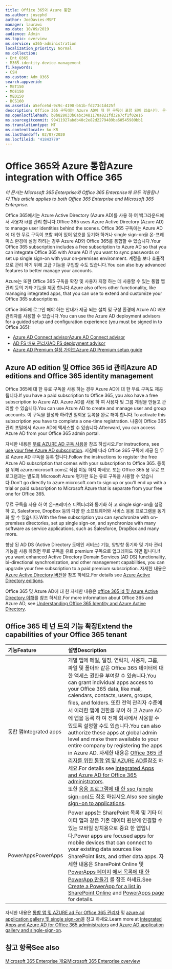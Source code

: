 ```yaml
---
title: Office 365와 Azure 통합
ms.author: josephd
author: JoeDavies-MSFT
manager: laurawi
ms.date: 10/09/2019
audience: Admin
ms.topic: overview
ms.service: o365-administration
localization_priority: Normal
ms.collection:
- Ent_O365
- M365-identity-device-management
f1.keywords:
- CSH
ms.custom: Adm_O365
search.appverid:
- MET150
- MOE150
- MED150
- BCS160
ms.assetid: a5efce5d-9c9c-4190-b61b-fd273c1d425f
description: Office 365 구독에는 Azure AD에 대 한 구독이 포함 되어 있습니다. 온-프레미스 환경에 대 한 암호 동기화 또는 single sign-on을 사용 하려면 Office 365와 Azure AD를 통합 합니다.
ms.openlocfilehash: b8b828033b6abc3481170a821fd32e7cf1f02e16
ms.sourcegitcommit: 99411927abdb40c2e82d2279489ba60545989bb1
ms.translationtype: MT
ms.contentlocale: ko-KR
ms.lasthandoff: 02/07/2020
ms.locfileid: "41843779"
---
```

# <a name="azure-integration-with-office-365"></a><span data-ttu-id="ab2e0-104">Office 365와 Azure 통합</span><span class="sxs-lookup"><span data-stu-id="ab2e0-104">Azure integration with Office 365</span></span>

<span data-ttu-id="ab2e0-105">*이 문서는 Microsoft 365 Enterprise와 Office 365 Enterprise에 모두 적용됩니다.*</span><span class="sxs-lookup"><span data-stu-id="ab2e0-105">*This article applies to both Office 365 Enterprise and Microsoft 365 Enterprise.*</span></span>

<span data-ttu-id="ab2e0-106">Office 365에서는 Azure Active Directory (Azure AD)를 사용 하 여 백그라운드에서 사용자 id를 관리 합니다.</span><span class="sxs-lookup"><span data-stu-id="ab2e0-106">Office 365 uses Azure Active Directory (Azure AD) to manage user identities behind the scenes.</span></span> <span data-ttu-id="ab2e0-107">Office 365 구독에는 Azure AD에 대 한 무료 구독이 포함 되어 있어 암호를 동기화 하거나 single sign-on을 온-프레미스 환경에 설정 하려는 경우 Azure AD와 Office 365를 통합할 수 있습니다.</span><span class="sxs-lookup"><span data-stu-id="ab2e0-107">Your Office 365 subscription includes a free subscription to Azure AD so that you can integrate Office 365 with Azure AD if you want to sync passwords or set up single sign-on with your on-premises environment.</span></span> <span data-ttu-id="ab2e0-108">계정을 보다 효율적으로 관리 하기 위해 고급 기능을 구입할 수도 있습니다.</span><span class="sxs-lookup"><span data-stu-id="ab2e0-108">You can also buy advanced features to better manage your accounts.</span></span>
  
<span data-ttu-id="ab2e0-109">Azure는 또한 Office 365 구독을 확장 및 사용자 지정 하는 데 사용할 수 있는 통합 앱 관리 등의 기타 기능을 제공 합니다.</span><span class="sxs-lookup"><span data-stu-id="ab2e0-109">Azure also offers other functionality, like managing integrated apps, that you can use to extend and customize your Office 365 subscriptions.</span></span>
  
<span data-ttu-id="ab2e0-110">Office 365에 로그인 해야 하는 안내가 제공 되는 설치 및 구성 환경에 Azure AD 배포 관리자를 사용할 수 있습니다.</span><span class="sxs-lookup"><span data-stu-id="ab2e0-110">You can use the Azure AD deployment advisors for a guided setup and configuration experience (you must be signed in to Office 365):</span></span>

 - [<span data-ttu-id="ab2e0-111">Azure AD Connect advisor</span><span class="sxs-lookup"><span data-stu-id="ab2e0-111">Azure AD Connect advisor</span></span>](https://aka.ms/aadconnectpwsync)
 - [<span data-ttu-id="ab2e0-112">AD FS 배포 관리자</span><span class="sxs-lookup"><span data-stu-id="ab2e0-112">AD FS deployment advisor</span></span>](https://aka.ms/adfsguidance)
 - [<span data-ttu-id="ab2e0-113">Azure AD Premium 설정 가이드</span><span class="sxs-lookup"><span data-stu-id="ab2e0-113">Azure AD Premium setup guide</span></span>](https://aka.ms/aadpguidance)
  
## <a name="azure-ad-editions-and-office-365-identity-management"></a><span data-ttu-id="ab2e0-114">Azure AD edition 및 Office 365 id 관리</span><span class="sxs-lookup"><span data-stu-id="ab2e0-114">Azure AD editions and Office 365 identity management</span></span>

<span data-ttu-id="ab2e0-115">Office 365에 대 한 유료 구독을 사용 하는 경우 Azure AD에 대 한 무료 구독도 제공 됩니다.</span><span class="sxs-lookup"><span data-stu-id="ab2e0-115">If you have a paid subscription to Office 365, you also have a free subscription to Azure AD.</span></span> <span data-ttu-id="ab2e0-116">Azure AD를 사용 하 여 사용자 및 그룹 계정을 만들고 관리할 수 있습니다.</span><span class="sxs-lookup"><span data-stu-id="ab2e0-116">You can use Azure AD to create and manage user and group accounts.</span></span> <span data-ttu-id="ab2e0-117">이 구독을 활성화 하려면 일회용 등록을 완료 해야 합니다.</span><span class="sxs-lookup"><span data-stu-id="ab2e0-117">To activate this subscription you have to complete a one-time registration.</span></span> <span data-ttu-id="ab2e0-118">나중에 Office 365 관리 포털에서 Azure AD에 액세스할 수 있습니다.</span><span class="sxs-lookup"><span data-stu-id="ab2e0-118">Afterward, you can access Azure AD from your Office 365 admin portal.</span></span> 

<span data-ttu-id="ab2e0-119">자세한 내용은 [무료 AZURE AD 구독 사용](https://go.microsoft.com/fwlink/p/?LinkId=617127)을 참조 하십시오.</span><span class="sxs-lookup"><span data-stu-id="ab2e0-119">For instructions, see [use your free Azure AD subscription](https://go.microsoft.com/fwlink/p/?LinkId=617127).</span></span> <span data-ttu-id="ab2e0-120">지침에 따라 Office 365 구독에 제공 된 무료 Azure AD 구독을 등록 합니다.</span><span class="sxs-lookup"><span data-stu-id="ab2e0-120">Follow the instructions to register the free Azure AD subscription that comes with your subscription to Office 365.</span></span> <span data-ttu-id="ab2e0-121">등록을 위해 azure.microsoft.com로 직접 이동 하지 마세요. 또는 Office 365 용 무료 프로그램과는 별도의 Microsoft Azure 평가판 또는 유료 구독을 사용할 수 있습니다.</span><span class="sxs-lookup"><span data-stu-id="ab2e0-121">Don't go directly to azure.microsoft.com to sign up or you'll end up with a trial or paid subscription to Microsoft Azure that is separate from your free one for Office 365.</span></span> 
  
<span data-ttu-id="ab2e0-122">무료 구독을 사용 하 여 온-프레미스 디렉터리와 동기화 하 고 single sign-on을 설정 하 고, Salesforce, DropBox 등의 다양 한 소프트웨어와 서비스 응용 프로그램을 동기화 할 수 있습니다.</span><span class="sxs-lookup"><span data-stu-id="ab2e0-122">With the free subscription you can synchronize with on-premises directories, set up single sign-on, and synchronize with many software as service applications, such as Salesforce, DropBox and many more.</span></span>
  
<span data-ttu-id="ab2e0-123">향상 된 AD DS (Active Directory 도메인 서비스) 기능, 양방향 동기화 및 기타 관리 기능을 사용 하려면 무료 구독을 유료 premium 구독으로 업그레이드 하면 됩니다.</span><span class="sxs-lookup"><span data-stu-id="ab2e0-123">If you want enhanced Active Directory Domain Services (AD DS) functionality, bi-directional synchronization, and other management capabilities, you can upgrade your free subscription to a paid premium subscription.</span></span> <span data-ttu-id="ab2e0-124">자세한 내용은 [Azure Active Directory 버전](https://azure.microsoft.com/pricing/details/active-directory/)을 참조 하세요.</span><span class="sxs-lookup"><span data-stu-id="ab2e0-124">For details see [Azure Active Directory editions](https://azure.microsoft.com/pricing/details/active-directory/).</span></span>
  
<span data-ttu-id="ab2e0-125">Office 365 및 Azure AD에 대 한 자세한 내용은 [office 365 id 및 Azure Active Directory 이해](https://docs.microsoft.com/office365/enterprise/about-office-365-identity)를 참조 하세요.</span><span class="sxs-lookup"><span data-stu-id="ab2e0-125">For more information about Office 365 and Azure AD, see [Understanding Office 365 Identity and Azure Active Directory](https://docs.microsoft.com/office365/enterprise/about-office-365-identity).</span></span>
  
## <a name="extend-the-capabilities-of-your-office-365-tenant"></a><span data-ttu-id="ab2e0-126">Office 365 테 넌 트의 기능 확장</span><span class="sxs-lookup"><span data-stu-id="ab2e0-126">Extend the capabilities of your Office 365 tenant</span></span>

|<span data-ttu-id="ab2e0-127">**기능**</span><span class="sxs-lookup"><span data-stu-id="ab2e0-127">**Feature**</span></span>|<span data-ttu-id="ab2e0-128">**설명**</span><span class="sxs-lookup"><span data-stu-id="ab2e0-128">**Description**</span></span>|
|:-----|:-----|
|<span data-ttu-id="ab2e0-129">통합 앱</span><span class="sxs-lookup"><span data-stu-id="ab2e0-129">Integrated apps</span></span>  <br/> |<span data-ttu-id="ab2e0-130">개별 앱에 메일, 일정, 연락처, 사용자, 그룹, 파일 및 폴더와 같은 Office 365 데이터에 대 한 액세스 권한을 부여할 수 있습니다.</span><span class="sxs-lookup"><span data-stu-id="ab2e0-130">You can grant individual apps access to your Office 365 data, like mail, calendars, contacts, users, groups, files, and folders.</span></span> <span data-ttu-id="ab2e0-131">또한 전역 관리자 수준에서 이러한 앱에 권한을 부여 하 고 Azure AD에 앱을 등록 하 여 전체 회사에서 사용할 수 있도록 설정할 수도 있습니다.</span><span class="sxs-lookup"><span data-stu-id="ab2e0-131">You can also authorize these apps at global admin level and make them available to your entire company by registering the apps in Azure AD.</span></span> <span data-ttu-id="ab2e0-132">자세한 내용은 [Office 365 관리자를 위한 통합 앱 및 AZURE AD를](https://support.office.com/article/cb2250e3-451e-416f-bf4e-363549652c2a)참조 하세요.</span><span class="sxs-lookup"><span data-stu-id="ab2e0-132">For details see [Integrated Apps and Azure AD for Office 365 administrators](https://support.office.com/article/cb2250e3-451e-416f-bf4e-363549652c2a).</span></span>  <br/> <span data-ttu-id="ab2e0-133">또한 [응용 프로그램에 대 한 sso (single sign-on)](https://go.microsoft.com/fwlink/p/?LinkId=698604)도 참조 하십시오.</span><span class="sxs-lookup"><span data-stu-id="ab2e0-133">Also see [single sign-on to applications](https://go.microsoft.com/fwlink/p/?LinkId=698604).</span></span>  <br/> |
|<span data-ttu-id="ab2e0-134">PowerApps</span><span class="sxs-lookup"><span data-stu-id="ab2e0-134">PowerApps</span></span>  <br/> | <span data-ttu-id="ab2e0-135">Power apps는 SharePoint 목록 및 기타 데이터 앱과 같은 기존 데이터 원본에 연결할 수 있는 모바일 장치용으로 중요 한 앱입니다.</span><span class="sxs-lookup"><span data-stu-id="ab2e0-135">Power apps are focused apps for mobile devices that can connect to your existing data sources like SharePoint lists, and other data apps.</span></span> <span data-ttu-id="ab2e0-136">자세한 내용은 SharePoint Online 및 [PowerApps 페이지](https://powerapps.microsoft.com/) [에서 목록에 대 한 PowerApp 만들기](https://support.office.com/article/9338b2d2-67ac-4b81-8e67-97da27e5e9ab) 를 참조 하세요.</span><span class="sxs-lookup"><span data-stu-id="ab2e0-136">See [Create a PowerApp for a list in SharePoint Online](https://support.office.com/article/9338b2d2-67ac-4b81-8e67-97da27e5e9ab) and [PowerApps page](https://powerapps.microsoft.com/) for details.</span></span>  <br/> |
   
<span data-ttu-id="ab2e0-137">자세한 내용은 [통합 앱 및 AZURE ad For Office 365 관리자](integrated-apps-and-azure-ads.md) 및 [azure ad application gallery 및 single sign-on](https://docs.microsoft.com/azure/active-directory/manage-apps/what-is-single-sign-on)을 참고 하세요.</span><span class="sxs-lookup"><span data-stu-id="ab2e0-137">Learn more at [Integrated Apps and Azure AD for Office 365 administrators](integrated-apps-and-azure-ads.md) and [Azure AD application gallery and single-sign-on](https://docs.microsoft.com/azure/active-directory/manage-apps/what-is-single-sign-on).</span></span>

## <a name="see-also"></a><span data-ttu-id="ab2e0-138">참고 항목</span><span class="sxs-lookup"><span data-stu-id="ab2e0-138">See also</span></span>

[<span data-ttu-id="ab2e0-139">Microsoft 365 Enterprise 개요</span><span class="sxs-lookup"><span data-stu-id="ab2e0-139">Microsoft 365 Enterprise overview</span></span>](https://docs.microsoft.com/microsoft-365/enterprise/microsoft-365-overview)
